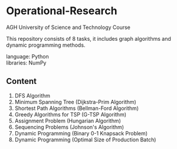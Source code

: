 # Operational-Research
AGH University of Science and Technology Course 

This repository consists of 8 tasks, it includes graph algorithms and dynamic programming methods.    

language: Python  
libraries: NumPy  

## Content  
1. DFS Algorithm  
2. Minimum Spanning Tree (Dijkstra-Prim Algorithm)  
3. Shortest Path Algorithms (Bellman-Ford Algorithm)  
4. Greedy Algorithms for TSP (G-TSP Algorithm)  
5. Assignment Problem (Hungarian Algorithm)  
6. Sequencing Problems (Johnson's Algorithm)  
7. Dynamic Programming (Binary 0-1 Knapsack Problem)  
8. Dynamic Programming (Optimal Size of Production Batch)  
